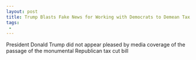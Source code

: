 ```yaml
---
layout: post
title: Trump Blasts Fake News for Working with Democrats to Demean Tax Cut Bill
tags:
 -
---
```

President Donald Trump did not appear pleased by media coverage of the passage of the monumental Republican tax cut bill
